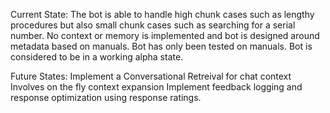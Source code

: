 Current State:
The bot is able to handle high chunk cases such as lengthy procedures but also small chunk cases 
such as searching for a serial number. 
No context or memory is implemented and bot is designed around metadata based on manuals.
Bot has only been tested on manuals.
Bot is considered to be in a working alpha state. 

Future States:
Implement a Conversational Retreival for chat context
    Involves on the fly context expansion
Implement feedback logging and response optimization using response ratings.